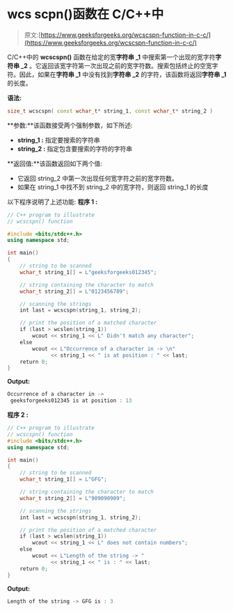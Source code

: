 # wcs scpn()函数在 C/C++中

> 原文:[https://www.geeksforgeeks.org/wcscspn-function-in-c-c/](https://www.geeksforgeeks.org/wcscspn-function-in-c-c/)

C/C++中的 **wcscspn()** 函数在给定的宽**字符串 _1** 中搜索第一个出现的宽字符**字符串 _2** 。它返回该宽字符第一次出现之前的宽字符数。搜索包括终止的空宽字符。因此，如果在**字符串 _1** 中没有找到**字符串 _2** 的字符，该函数将返回**字符串 _1** 的长度。

**语法:**

```cpp
size_t wcscspn( const wchar_t* string_1, const wchar_t* string_2 )
```

**参数:**该函数接受两个强制参数，如下所述:

*   **string_1 :** 指定要搜索的字符串
*   **string_2 :** 指定包含要搜索的字符的字符串

**返回值:**该函数返回如下两个值:

*   它返回 string_2 中第一次出现任何宽字符之前的宽字符数。
*   如果在 string_1 中找不到 string_2 中的宽字符，则返回 string_1 的长度

以下程序说明了上述功能:
**程序 1 :**

```cpp
// C++ program to illustrate
// wcscspn() function

#include <bits/stdc++.h>
using namespace std;

int main()
{
    // string to be scanned
    wchar_t string_1[] = L"geeksforgeeks012345";

    // string containing the character to match
    wchar_t string_2[] = L"0123456789";

    // scanning the strings
    int last = wcscspn(string_1, string_2);

    // print the position of a matched character
    if (last > wcslen(string_1))
        wcout << string_1 << L" Didn't match any character";
    else
        wcout << L"Occurrence of a character in -> \n"
              << string_1 << " is at position : " << last;
    return 0;
}
```

**Output:**

```cpp
Occurrence of a character in ->
 geeksforgeeks012345 is at position : 13

```

**程序 2 :**

```cpp
// C++ program to illustrate
// wcscspn() function
#include <bits/stdc++.h>
using namespace std;

int main()
{
    // string to be scanned
    wchar_t string_1[] = L"GFG";

    // string containing the character to match
    wchar_t string_2[] = L"909090909";

    // scanning the strings
    int last = wcscspn(string_1, string_2);

    // print the position of a matched character
    if (last > wcslen(string_1))
        wcout << string_1 << L" does not contain numbers";
    else
        wcout << L"Length of the string -> "
              << string_1 << " is : " << last;
    return 0;
}
```

**Output:**

```cpp
Length of the string -> GFG is : 3

```